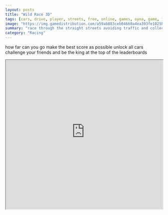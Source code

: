 ```yaml
---
layout: posts
title: "Wild Race 3D"
tags: [cars, drive, player, streets, free, online, games, oyna, game, free, games, play, play, games]
image: "https://img.gamedistribution.com/a59ab883ceb04660a4ea393fe1025bec.jpg"
summary: "race through the straight streets avoiding traffic and collecting power ups see how long you can survive the drive to beat all the top scores  free online games oyna game free games play play games"
category: "Racing"
---
```


how far can you go make the best score as possible unlock all cars challenge your friends and be the king at the top of the leaderboards

<iframe width="100%" height="480px;" src="https://html5.gamedistribution.com/a59ab883ceb04660a4ea393fe1025bec/"></iframe>